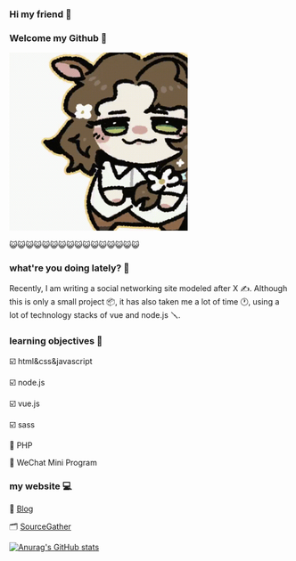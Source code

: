 ### Hi my friend 👋 
### Welcome my Github 🎉

<picture>
 <img alt="chipi" src="https://raw.githubusercontent.com/sooooooooooooooooootheby/sooooooooooooooooootheby/main/JessicaChipi.gif">
</picture>


😺😺😺😺😺😺😺😺😺😺😺😺😺😺😺😺

### what're you doing lately? 📁

Recently, I am writing a social networking site modeled after X ✍️. Although this is only a small project 📦, it has also taken me a lot of time 🕐, using a lot of technology stacks of vue and node.js 🪛.

### learning objectives 📓

☑️ html&css&javascript

☑️ node.js

☑️ vue.js

☑️ sass

🔲 PHP

🔲 WeChat Mini Program

### my website 💻

👑 [Blog](https://blog.sooooooooooooooooootheby.xyz/)

🗂 [SourceGather](https://tool.sooooooooooooooooootheby.xyz/)

[![Anurag's GitHub stats](https://github-readme-stats.vercel.app/api?username=sooooooooooooooooootheby&theme=dracula)](https://github.com/anuraghazra/github-readme-stats)
